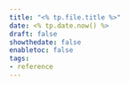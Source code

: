 ```yaml
---
title: "<% tp.file.title %>"
date: <% tp.date.now() %>
draft: false
showthedate: false
enabletoc: false
tags:
- reference
---
```

